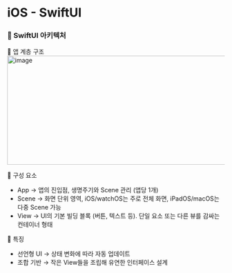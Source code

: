 # iOS - SwiftUI

### 🌱 SwiftUI 아키텍처  

📌 앱 계층 구조   
<img width="618" height="253" alt="image" src="https://github.com/user-attachments/assets/85cee8e6-b059-4301-8f8c-690906413657" />   

📌 구성 요소   
- App → 앱의 진입점, 생명주기와 Scene 관리 (앱당 1개)  
- Scene → 화면 단위 영역, iOS/watchOS는 주로 전체 화면, iPadOS/macOS는 다중 Scene 가능    
- View → UI의 기본 빌딩 블록 (버튼, 텍스트 등). 단일 요소 또는 다른 뷰를 감싸는 컨테이너 형태   
    
📌 특징  
- 선언형 UI → 상태 변화에 따라 자동 업데이트  
- 조합 기반 → 작은 View들을 조립해 유연한 인터페이스 설계  
  
